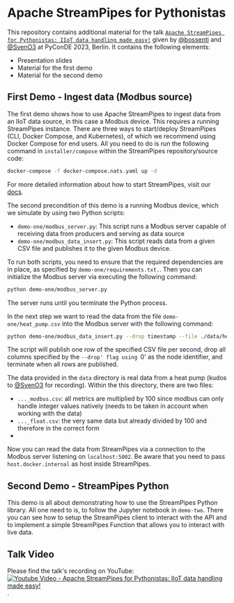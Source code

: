 # Apache StreamPipes for Pythonistas

This repository contains additional material for the talk [`Apache StreamPipes for Pythonistas: IIoT data handling made easy!`](https://pretalx.com/pyconde-pydata-berlin-2023/talk/LXBGZS/) given by [@bossenti](https://www.github.com/bossenti) and [@SvenO3](https://www.github.com/SvenO3) at PyConDE 2023, Berlin.
It contains the following elements:
* Presentation slides
* Material for the first demo
* Material for the second demo

## First Demo - Ingest data (Modbus source)
The first demo shows how to use Apache StreamPipes to ingest data from an IIoT data source, in this case a Modbus device.
This requires a running StreamPipes instance.
There are three ways to start/deploy StreamPipes (CLI, Docker Compose, and Kubernetes), 
of which we recommend using Docker Compose for end users.
All you need to do is run the following command in `installer/compose` within the StreamPipes repository/source code:
```bash
docker-compose -f docker-compose.nats.yaml up -d
```
For more detailed information about how to start StreamPipes, visit our [docs](https://streampipes.apache.org/docs/docs/deploy-docker.html).

The second precondition of this demo is a running Modbus device, which we simulate by using two Python scripts:
* `demo-one/modbus_server.py`: This script runs a Modbus server capable of receiving data from producers and serving as data source
* `demo-one/modbus_data_insert.py`: This script reads data from a given CSV file and publishes it to the given Modbus device.

To run both scripts, you need to ensure that the required dependencies are in place, as specified by `demo-one/requirements.txt.`.
Then you can initialize the Modbus server via executing the following command:
```bash
python demo-one/modbus_server.py
```
The server runs until you terminate the Python process.

In the next step we want to read the data from the file `demo-one/heat_pump.csv` into the Modbus server with the following command:
```bash
python demo-one/modbus_data_insert.py --drop timestamp --file ./data/heat_pump_modbus.csv
```
The script will publish one row of the specified CSV file per second, drop all columns specified by the `--drop' flag using `0' as the node identifier, and terminate when all rows are published.

The data provided in the `data` directory is real data from a heat pump (kudos to [@SvenO3](https://www.github.com/SvenO3) for recording).
Within the this directory, there are two files:
* `..._modbus.csv`: all metrics are multiplied by 100 since modbus can only handle integer values natively (needs to be taken in account when working with the data)
* `..._float.csv`: the very same data but already divided by 100 and therefore in the correct form
* 
Now you can read the data from StreamPipes via a connection to the Modbus server listening on `localhost:5002`.
Be aware that you need to pass `host.docker.internal` as host inside StreamPipes.


## Second Demo - StreamPipes Python
This demo is all about demonstrating how to use the StreamPipes Python library.
All one need to is, to follow the Jupyter notebook in `demo-two`.
There you can see how to setup the StreamPipes client to interact with the API and
to implement a simple StreamPipes Function that allows you to interact with live data.

## Talk Video

Please find the talk's recording on YouTube:
[![Youtube Video - Apache StreamPipes for Pythonistas: IIoT data handling made easy!](https://img.youtube.com/vi/buAukOE8oEY/0.jpg)](https://www.youtube.com/watch?v=buAukOE8oEY).

